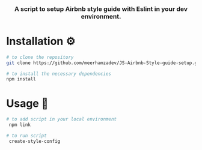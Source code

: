 
<div align = "center"><h3>A script to setup Airbnb style guide with Eslint in your dev environment.</h3> </div>

# Installation ⚙
```bash
# to clone the repository
git clone https://github.com/meerhamzadev/JS-Airbnb-Style-guide-setup.git

# to install the necessary dependencies
npm install 
```

# Usage 🚀
```bash
# to add script in your local environment
 npm link

# to run script
 create-style-config 
``` 
